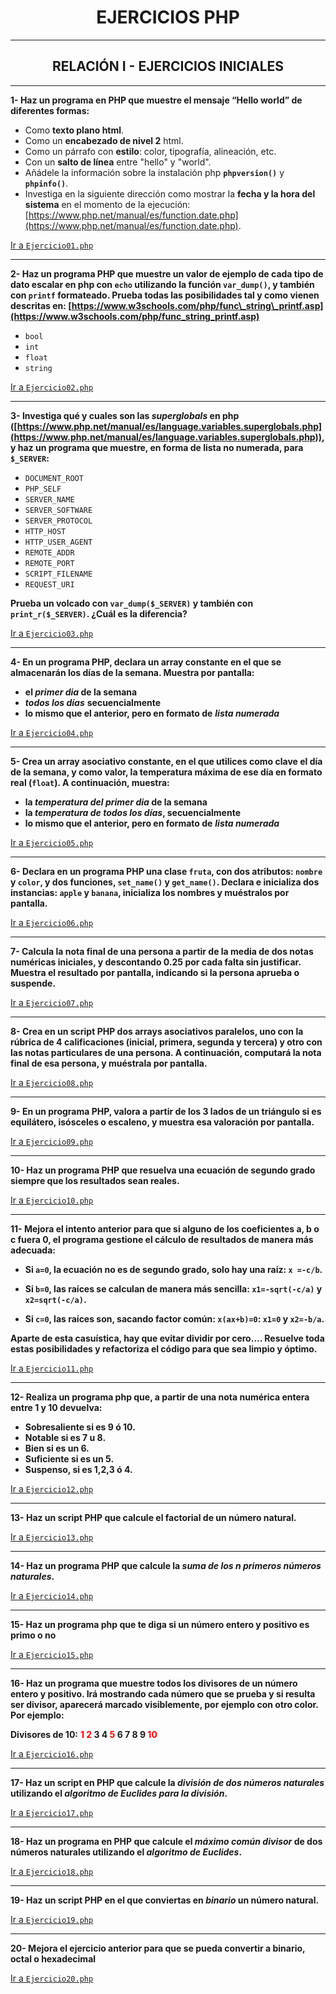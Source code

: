 <center>

# EJERCICIOS PHP
</center>

-----

<center> 

## RELACIÓN I - EJERCICIOS INICIALES
</center>

-----

**1- Haz un programa en PHP que muestre el mensaje “Hello world” de diferentes formas:**

  - Como **texto plano html**.
  - Como un **encabezado de nivel 2** html.
  - Como un párrafo con **estilo**: color, tipografía, alineación, etc.
  - Con un **salto de línea** entre "hello" y "world".
  - Añádele la información sobre la instalación php **`phpversion()`** y **`phpinfo()`**.
  - Investiga en la siguiente dirección como mostrar la **fecha y la hora del sistema** en el momento de la ejecución:
    [https://www.php.net/manual/es/function.date.php](https://www.php.net/manual/es/function.date.php).

[Ir a `Ejercicio01.php`](https://github.com/jpossua/DWES/blob/main/relacion1/Ejercicio01.php)

-----

**2- Haz un programa PHP que muestre un valor de ejemplo de cada tipo de dato escalar en php con `echo` utilizando la función **`var_dump()`**, y también con **`printf`** formateado. Prueba todas las posibilidades tal y como vienen descritas en: [https://www.w3schools.com/php/func\_string\_printf.asp](https://www.w3schools.com/php/func_string_printf.asp)**

  - `bool`
  - `int`
  - `float`
  - `string`

[Ir a `Ejercicio02.php`](https://github.com/jpossua/DWES/blob/main/relacion1/Ejercicio02.php)

-----

**3- Investiga qué y cuales son las ***superglobals*** en php ([https://www.php.net/manual/es/language.variables.superglobals.php](https://www.php.net/manual/es/language.variables.superglobals.php)), y haz un programa que muestre, en forma de **lista no numerada**, para `$_SERVER`:**

  - `DOCUMENT_ROOT`
  - `PHP_SELF`
  - `SERVER_NAME`
  - `SERVER_SOFTWARE`
  - `SERVER_PROTOCOL`
  - `HTTP_HOST`
  - `HTTP_USER_AGENT`
  - `REMOTE_ADDR`
  - `REMOTE_PORT`
  - `SCRIPT_FILENAME`
  - `REQUEST_URI`

**Prueba un volcado con **`var_dump($_SERVER)`** y también con **`print_r($_SERVER)`**. ¿Cuál es la diferencia?**

[Ir a `Ejercicio03.php`](https://github.com/jpossua/DWES/blob/main/relacion1/Ejercicio03.php)

-----

**4- En un programa PHP, declara un **array constante** en el que se almacenarán los días de la semana. Muestra por pantalla:**

  - **el ***primer dia*** de la semana**
  - ***todos los días*** **secuencialmente**
  - **lo mismo que el anterior, pero en formato de** ***lista numerada***

[Ir a `Ejercicio04.php`](https://github.com/jpossua/DWES/blob/main/relacion1/Ejercicio04.php)

-----

 **5- Crea un **array asociativo constante**, en el que utilices como clave el día de la semana, y como valor, la temperatura máxima de ese día en formato **real** (`float`). A continuación, muestra:**

  - **la ***temperatura del primer dia*** de la semana**
  - **la ***temperatura de todos los días***, secuencialmente**
  - **lo mismo que el anterior, pero en formato de** ***lista numerada***

[Ir a `Ejercicio05.php`](https://github.com/jpossua/DWES/blob/main/relacion1/Ejercicio05.php)

-----

 **6- Declara en un programa PHP una **clase `fruta`**, con dos atributos: `nombre` y `color`, y dos funciones, `set_name()` y `get_name()`. Declara e inicializa dos instancias: `apple` y `banana`, inicializa los nombres y muéstralos por pantalla.**

[Ir a `Ejercicio06.php`](https://github.com/jpossua/DWES/blob/main/relacion1/Ejercicio06.php)

-----

**7- Calcula la **nota final** de una persona a partir de la **media de dos notas** numéricas iniciales, y **descontando 0.25 por cada falta sin justificar**. Muestra el resultado por pantalla, indicando si la persona **aprueba o suspende**.**


[Ir a `Ejercicio07.php`](https://github.com/jpossua/DWES/blob/main/relacion1/Ejercicio07.php)

-----

**8- Crea en un script PHP dos **arrays asociativos paralelos**, uno con la **rúbrica de 4 calificaciones** (inicial, primera, segunda y tercera) y otro con las **notas particulares de una persona**. A continuación, computará la **nota final** de esa persona, y muéstrala por pantalla.**


[Ir a `Ejercicio08.php`](https://github.com/jpossua/DWES/blob/main/relacion1/Ejercicio08.php)

-----

 **9- En un programa PHP, valora a partir de los **3 lados de un triángulo** si es **equilátero, isósceles o escaleno**, y muestra esa valoración por pantalla.**

[Ir a `Ejercicio09.php`](https://github.com/jpossua/DWES/blob/main/relacion1/Ejercicio09.php)

-----


**10- Haz un programa PHP que resuelva una **ecuación de segundo grado** siempre que los resultados sean **reales**.**

[Ir a `Ejercicio10.php`](https://github.com/jpossua/DWES/blob/main/relacion1/Ejercicio10.php)

-----

**11- Mejora el intento anterior para que si alguno de los coeficientes a, b o c fuera 0, el programa gestione el cálculo de resultados de manera más adecuada:**

- **Si `a=0`, la ecuación no es de segundo grado, solo hay una raíz: `x =-c/b`.**

- **Si `b=0`, las raíces se calculan de manera más sencilla: `x1=-sqrt(-c/a)` y `x2=sqrt(-c/a)`.**

- **Si `c=0`, las raíces son, sacando factor común: `x(ax+b)=0`: `x1=0` y `x2=-b/a`.**

**Aparte de esta casuística, hay que evitar dividir por cero…. Resuelve toda estas posibilidades y refactoriza el código para que sea limpio y óptimo.**

[Ir a `Ejercicio11.php`](https://github.com/jpossua/DWES/blob/main/relacion1/Ejercicio11.php)

-----

**12- Realiza un programa php que, a partir de una nota numérica entera entre 1 y 10 devuelva:**

- **Sobresaliente si es 9 ó 10.**
- **Notable si es 7 u 8.**
- **Bien si es un 6.**
- **Suficiente si es un 5.**
- **Suspenso, si es 1,2,3 ó 4.**

[Ir a `Ejercicio12.php`](https://github.com/jpossua/DWES/blob/main/relacion1/Ejercicio12.php)

-----

**13- Haz un script PHP que calcule el **factorial** de un número natural.**

[Ir a `Ejercicio13.php`](https://github.com/jpossua/DWES/blob/main/relacion1/Ejercicio13.php)

-----

**14- Haz un programa PHP que calcule la ***suma de los n primeros números naturales***.**

[Ir a `Ejercicio14.php`](https://github.com/jpossua/DWES/blob/main/relacion1/Ejercicio15.php)

-----

**15- Haz un programa php que te diga si un número entero y positivo es primo o no**

[Ir a `Ejercicio15.php`](https://github.com/jpossua/relacion1/blob/main/Ejercicio15.php)

-----

**16- Haz un programa que muestre todos los divisores de un número entero y positivo. Irá mostrando cada número que se prueba y si resulta ser divisor, aparecerá marcado visiblemente, por ejemplo con otro color. Por ejemplo:**

**Divisores de 10:**
**<span style="color: red;">1</span> <span style="color: red;">2</span> 3 4 <span style="color: red;">5</span> 6 7 8 9 <span style="color: red;">10</span>**


[Ir a `Ejercicio16.php`](https://github.com/jpossua/DWES/blob/main/relacion1/Ejercicio16.php)

-----

**17- Haz un script en PHP que calcule la ***división de dos números naturales*** utilizando el ***algoritmo de Euclides para la división***.**

[Ir a `Ejercicio17.php`](https://github.com/jpossua/DWES/blob/main/relacion1/Ejercicio17.php)

-----

 **18- Haz un programa en PHP que calcule el ***máximo común divisor*** de dos números naturales utilizando el ***algoritmo de Euclides***.**


[Ir a `Ejercicio18.php`](https://github.com/jpossua/DWES/blob/main/relacion1/Ejercicio18.php)

-----

**19- Haz un script PHP en el que conviertas en ***binario*** un número natural.**

[Ir a `Ejercicio19.php`](https://github.com/jpossua/DWES/blob/main/relacion1/Ejercicio19.php)

-----

**20- Mejora el ejercicio anterior para que se pueda convertir a binario, octal o hexadecimal**

[Ir a `Ejercicio20.php`](https://github.com/jpossua/DWES/blob/main/relacion1/Ejercicio20.php)
